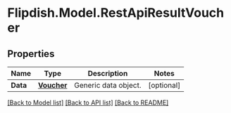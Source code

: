 # Flipdish.Model.RestApiResultVoucher
## Properties

Name | Type | Description | Notes
------------ | ------------- | ------------- | -------------
**Data** | [**Voucher**](Voucher.md) | Generic data object. | [optional] 

[[Back to Model list]](../README.md#documentation-for-models) [[Back to API list]](../README.md#documentation-for-api-endpoints) [[Back to README]](../README.md)

